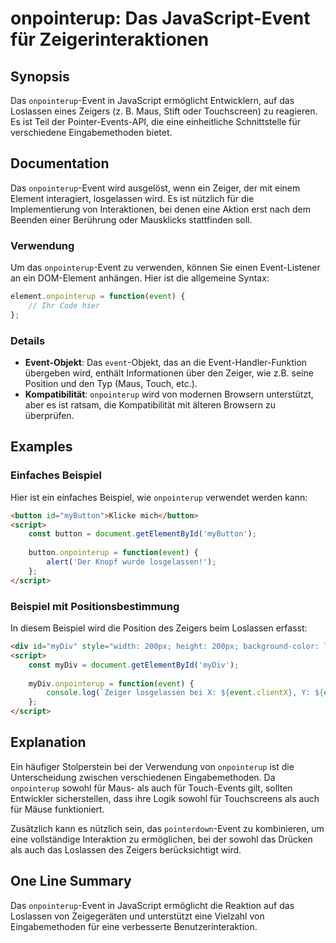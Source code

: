 <!--
Meta Description: # onpointerup: Das JavaScript-Event für Zeigerinteraktionen ## Synopsis Das `onpointerup`-Event in JavaScript ermöglicht Entwicklern, auf das Loslasse...
Meta Keywords: event, onpointerup, das, für, die
-->

# onpointerup: Das JavaScript-Event für Zeigerinteraktionen

## Synopsis
Das `onpointerup`-Event in JavaScript ermöglicht Entwicklern, auf das Loslassen eines Zeigers (z. B. Maus, Stift oder Touchscreen) zu reagieren. Es ist Teil der Pointer-Events-API, die eine einheitliche Schnittstelle für verschiedene Eingabemethoden bietet.

## Documentation
Das `onpointerup`-Event wird ausgelöst, wenn ein Zeiger, der mit einem Element interagiert, losgelassen wird. Es ist nützlich für die Implementierung von Interaktionen, bei denen eine Aktion erst nach dem Beenden einer Berührung oder Mausklicks stattfinden soll.

### Verwendung
Um das `onpointerup`-Event zu verwenden, können Sie einen Event-Listener an ein DOM-Element anhängen. Hier ist die allgemeine Syntax:

```javascript
element.onpointerup = function(event) {
    // Ihr Code hier
};
```

### Details
- **Event-Objekt**: Das `event`-Objekt, das an die Event-Handler-Funktion übergeben wird, enthält Informationen über den Zeiger, wie z.B. seine Position und den Typ (Maus, Touch, etc.).
- **Kompatibilität**: `onpointerup` wird von modernen Browsern unterstützt, aber es ist ratsam, die Kompatibilität mit älteren Browsern zu überprüfen.
  
## Examples
### Einfaches Beispiel
Hier ist ein einfaches Beispiel, wie `onpointerup` verwendet werden kann:

```html
<button id="myButton">Klicke mich</button>
<script>
    const button = document.getElementById('myButton');
    
    button.onpointerup = function(event) {
        alert('Der Knopf wurde losgelassen!');
    };
</script>
```

### Beispiel mit Positionsbestimmung
In diesem Beispiel wird die Position des Zeigers beim Loslassen erfasst:

```html
<div id="myDiv" style="width: 200px; height: 200px; background-color: lightblue;"></div>
<script>
    const myDiv = document.getElementById('myDiv');
    
    myDiv.onpointerup = function(event) {
        console.log(`Zeiger losgelassen bei X: ${event.clientX}, Y: ${event.clientY}`);
    };
</script>
```

## Explanation
Ein häufiger Stolperstein bei der Verwendung von `onpointerup` ist die Unterscheidung zwischen verschiedenen Eingabemethoden. Da `onpointerup` sowohl für Maus- als auch für Touch-Events gilt, sollten Entwickler sicherstellen, dass ihre Logik sowohl für Touchscreens als auch für Mäuse funktioniert.

Zusätzlich kann es nützlich sein, das `pointerdown`-Event zu kombinieren, um eine vollständige Interaktion zu ermöglichen, bei der sowohl das Drücken als auch das Loslassen des Zeigers berücksichtigt wird.

## One Line Summary
Das `onpointerup`-Event in JavaScript ermöglicht die Reaktion auf das Loslassen von Zeigegeräten und unterstützt eine Vielzahl von Eingabemethoden für eine verbesserte Benutzerinteraktion.